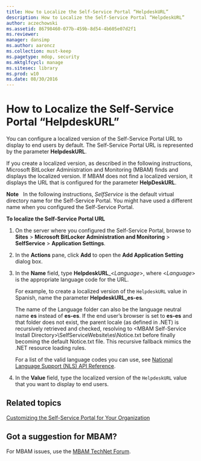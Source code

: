 ```yaml
---
title: How to Localize the Self-Service Portal “HelpdeskURL”
description: How to Localize the Self-Service Portal “HelpdeskURL”
author: aczechowski
ms.assetid: 86798460-077b-459b-8d54-4b605e07d2f1
ms.reviewer: 
manager: dansimp
ms.author: aaroncz
ms.collection: must-keep
ms.pagetype: mdop, security
ms.mktglfcycl: manage
ms.sitesec: library
ms.prod: w10
ms.date: 08/30/2016
---
```



# How to Localize the Self-Service Portal “HelpdeskURL”


You can configure a localized version of the Self-Service Portal URL to display to end users by default. The Self-Service Portal URL is represented by the parameter **HelpdeskURL**.

If you create a localized version, as described in the following instructions, Microsoft BitLocker Administration and Monitoring (MBAM) finds and displays the localized version. If MBAM does not find a localized version, it displays the URL that is configured for the parameter **HelpDeskURL**.

**Note**  
In the following instructions, *SelfService* is the default virtual directory name for the Self-Service Portal. You might have used a different name when you configured the Self-Service Portal.

 

**To localize the Self-Service Portal URL**

1.  On the server where you configured the Self-Service Portal, browse to **Sites** &gt; **Microsoft BitLocker Administration and Monitoring** &gt; **SelfService** &gt; **Application Settings**.

2.  In the **Actions** pane, click **Add** to open the **Add Application Setting** dialog box.

3.  In the **Name** field, type **HelpdeskURL**\_&lt;*Language*&gt;, where &lt;*Language*&gt; is the appropriate language code for the URL.

    For example, to create a localized version of the `HelpdeskURL` value in Spanish, name the parameter **HelpdeskURL\_es-es**.

    The name of the Language folder can also be the language neutral name **es** instead of **es-es**. If the end user’s browser is set to **es-es** and that folder does not exist, the parent locale (as defined in .NET) is recursively retrieved and checked, resolving to &lt;MBAM Self-Service Install Directory&gt;\\SelfServiceWebsite\\es\\Notice.txt before finally becoming the default Notice.txt file. This recursive fallback mimics the .NET resource loading rules.

    For a list of the valid language codes you can use, see [National Language Support (NLS) API Reference](https://go.microsoft.com/fwlink/?LinkId=317947).

4.  In the **Value** field, type the localized version of the `HelpdeskURL` value that you want to display to end users.



## Related topics


[Customizing the Self-Service Portal for Your Organization](customizing-the-self-service-portal-for-your-organization.md)

 

 
## Got a suggestion for MBAM?

For MBAM issues, use the [MBAM TechNet Forum](https://social.technet.microsoft.com/Forums/home?forum=mdopmbam).




